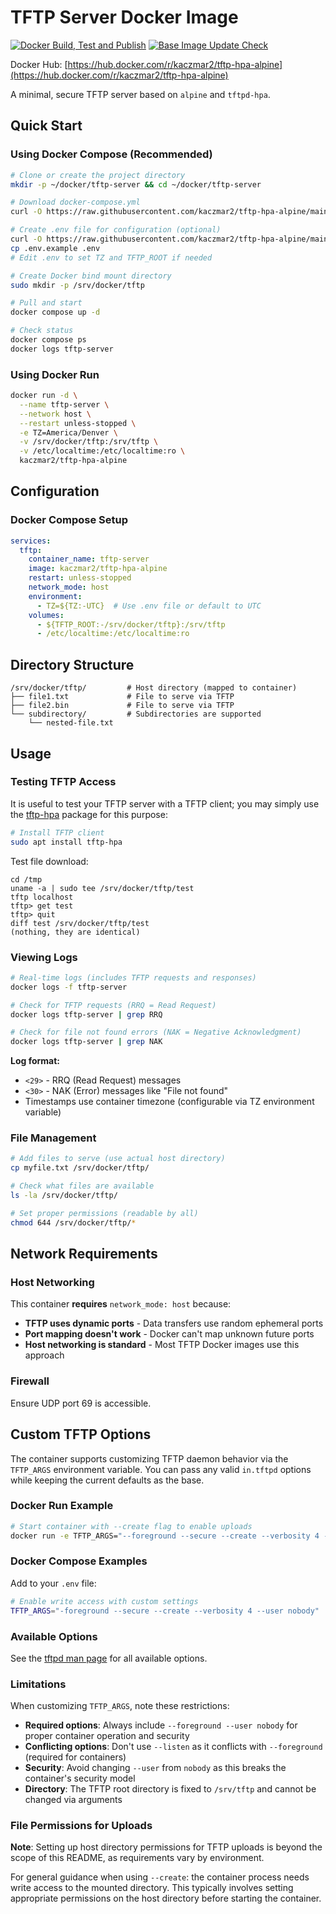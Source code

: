# TFTP Server Docker Image

[![Docker Build, Test and Publish](https://github.com/kaczmar2/tftp-hpa-alpine/actions/workflows/docker-build.yml/badge.svg)](https://github.com/kaczmar2/tftp-hpa-alpine/actions/workflows/docker-build.yml) [![Base Image Update Check](https://github.com/kaczmar2/tftp-hpa-alpine/actions/workflows/base-image-update.yml/badge.svg)](https://github.com/kaczmar2/tftp-hpa-alpine/actions/workflows/base-image-update.yml)

Docker Hub: [https://hub.docker.com/r/kaczmar2/tftp-hpa-alpine](https://hub.docker.com/r/kaczmar2/tftp-hpa-alpine)

A minimal, secure TFTP server based on `alpine` and `tftpd-hpa`.

## Quick Start

### Using Docker Compose (Recommended)

```bash
# Clone or create the project directory
mkdir -p ~/docker/tftp-server && cd ~/docker/tftp-server

# Download docker-compose.yml
curl -O https://raw.githubusercontent.com/kaczmar2/tftp-hpa-alpine/main/docker-compose.yml

# Create .env file for configuration (optional)
curl -O https://raw.githubusercontent.com/kaczmar2/tftp-hpa-alpine/main/.env.example
cp .env.example .env
# Edit .env to set TZ and TFTP_ROOT if needed

# Create Docker bind mount directory
sudo mkdir -p /srv/docker/tftp

# Pull and start
docker compose up -d

# Check status
docker compose ps
docker logs tftp-server
```

### Using Docker Run

```bash
docker run -d \
  --name tftp-server \
  --network host \
  --restart unless-stopped \
  -e TZ=America/Denver \
  -v /srv/docker/tftp:/srv/tftp \
  -v /etc/localtime:/etc/localtime:ro \
  kaczmar2/tftp-hpa-alpine
```

## Configuration

### Docker Compose Setup

```yaml
services:
  tftp:
    container_name: tftp-server
    image: kaczmar2/tftp-hpa-alpine
    restart: unless-stopped
    network_mode: host
    environment:
      - TZ=${TZ:-UTC}  # Use .env file or default to UTC
    volumes:
      - ${TFTP_ROOT:-/srv/docker/tftp}:/srv/tftp
      - /etc/localtime:/etc/localtime:ro
```

## Directory Structure

```
/srv/docker/tftp/         # Host directory (mapped to container)
├── file1.txt             # File to serve via TFTP
├── file2.bin             # File to serve via TFTP
└── subdirectory/         # Subdirectories are supported
    └── nested-file.txt
```

## Usage

### Testing TFTP Access

It is useful to test your TFTP server with a TFTP client; you may simply use the [tftp-hpa](https://packages.debian.org/search?keywords=tftp-hpa) package for this purpose:

```bash
# Install TFTP client
sudo apt install tftp-hpa
```

Test file download:

```
cd /tmp
uname -a | sudo tee /srv/docker/tftp/test
tftp localhost
tftp> get test
tftp> quit
diff test /srv/docker/tftp/test
(nothing, they are identical)
```

### Viewing Logs

```bash
# Real-time logs (includes TFTP requests and responses)
docker logs -f tftp-server

# Check for TFTP requests (RRQ = Read Request)
docker logs tftp-server | grep RRQ

# Check for file not found errors (NAK = Negative Acknowledgment)
docker logs tftp-server | grep NAK
```

**Log format:**
- `<29>` - RRQ (Read Request) messages
- `<30>` - NAK (Error) messages like "File not found"
- Timestamps use container timezone (configurable via TZ environment variable)

### File Management

```bash
# Add files to serve (use actual host directory)
cp myfile.txt /srv/docker/tftp/

# Check what files are available
ls -la /srv/docker/tftp/

# Set proper permissions (readable by all)
chmod 644 /srv/docker/tftp/*
```

## Network Requirements

### Host Networking

This container **requires** `network_mode: host` because:

- **TFTP uses dynamic ports** - Data transfers use random ephemeral ports
- **Port mapping doesn't work** - Docker can't map unknown future ports
- **Host networking is standard** - Most TFTP Docker images use this approach

### Firewall

Ensure UDP port 69 is accessible.

## Custom TFTP Options

The container supports customizing TFTP daemon behavior via the `TFTP_ARGS` environment variable. You can pass any valid `in.tftpd` options while keeping the current defaults as the base.

### Docker Run Example

```bash
# Start container with --create flag to enable uploads
docker run -e TFTP_ARGS="--foreground --secure --create --verbosity 4 --user nobody" kaczmar2/tftp-hpa-alpine
```

### Docker Compose Examples

Add to your `.env` file:

```bash
# Enable write access with custom settings
TFTP_ARGS="-foreground --secure --create --verbosity 4 --user nobody"
```

### Available Options

See the [tftpd man page](https://manpages.debian.org/testing/tftpd-hpa/tftpd.8.en.html) for all available options. 

### Limitations

When customizing `TFTP_ARGS`, note these restrictions:

- **Required options**: Always include `--foreground --user nobody` for proper container operation and security
- **Conflicting options**: Don't use `--listen` as it conflicts with `--foreground` (required for containers)
- **Security**: Avoid changing `--user` from `nobody` as this breaks the container's security model
- **Directory**: The TFTP root directory is fixed to `/srv/tftp` and cannot be changed via arguments

### File Permissions for Uploads

**Note**: Setting up host directory permissions for TFTP uploads is beyond the scope of this README, as requirements vary by environment. 

For general guidance when using `--create`: the container process needs write access to the mounted directory. This typically involves setting appropriate permissions on the host directory before starting the container.